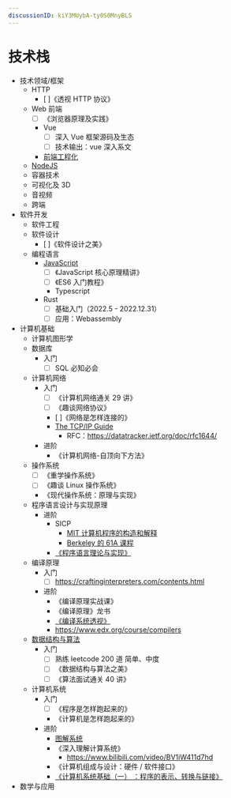 ```yaml
---
discussionID: kiY3MUybA-ty0S0MnyBLS
---
```


# 技术栈

- 技术领域/框架
  - HTTP
    - [ ]《透视 HTTP 协议》
  - Web 前端
    - [ ] 《浏览器原理及实践》
    - Vue
      - [ ] 深入 Vue 框架源码及生态
      - [ ] 技术输出：vue 深入系文
    - [前端工程化](./前端工程化/README.md)
  - [NodeJS](./NodeJS)
  - 容器技术
  - 可视化及 3D
  - 音视频
  - 跨端
- 软件开发
  - 软件工程
  - 软件设计
    - [ ]《软件设计之美》
  - 编程语言
    - [JavaScript](./JavaScript/README.md)
      - [ ] 《JavaScript 核心原理精讲》
      - [ ] 《ES6 入门教程》
      - Typescript
    - Rust
      - [ ] 基础入门（2022.5 - 2022.12.31）
      - [ ] 应用：Webassembly
- 计算机基础
  - 计算机图形学
  - 数据库
    - 入门
      - [ ] SQL 必知必会
  - 计算机网络
    - 入门
      - [ ] 《计算机网络通关 29 讲》
      - [ ] 《趣谈网络协议》
      - [ ]《网络是怎样连接的》
      - [The TCP/IP Guide](http://www.tcpipguide.com/free/t_TCPSlidingWindowAcknowledgmentSystemForDataTranspo-6.htm)
        - RFC：https://datatracker.ietf.org/doc/rfc1644/
    - 进阶
      - 《计算机网络-自顶向下方法》
  - 操作系统
    - [ ] 《重学操作系统》
    - [ ] 《趣谈 Linux 操作系统》
    - 《现代操作系统：原理与实现》
  - 程序语言设计与实现原理
    - 进阶
      - SICP
        - [MIT 计算机程序的构造和解释](https://github.com/DeathKing/Learning-SICP)
        - [Berkeley 的 61A 课程](https://www.bilibili.com/video/av40460492/?vd_source=5e3f59e2a50994ae58323e0f75a50d48)
      - [《程序语言理论与实现》](https://bobzhang.github.io/courses/)
  - 编译原理
    - 入门
      - [ ] https://craftinginterpreters.com/contents.html
    - 进阶
      - 《编译原理实战课》
      - 《编译原理》龙书
      - [《编译系统透视》](https://book.douban.com/subject/26762311/)
      - https://www.edx.org/course/compilers
  - [数据结构与算法](./数据结构与算法/README.md)
    - 入门
      - [ ] 熟练 leetcode 200 道 简单、中度
      - [ ] 《数据结构与算法之美》
      - [ ] 《算法面试通关 40 讲》
  - 计算机系统
    - 入门
      - [ ] 《程序是怎样跑起来的》
      - 《计算机是怎样跑起来的》
    - 进阶
      - [图解系统](https://xiaolincoding.com/os/#%E5%B0%8F%E7%99%BD%E9%80%82%E5%90%88%E7%9C%8B%E5%90%97)
      - 《深入理解计算系统》 
        - https://www.bilibili.com/video/BV1iW411d7hd
      - 《计算机组成与设计：硬件 / 软件接口》
      - [《计算机系统基础（一） ：程序的表示、转换与链接》](https://www.coursera.org/learn/jisuanji-xitong/home/week/1)
- 数学与应用

